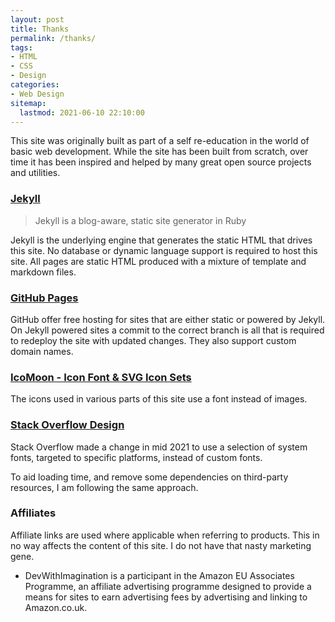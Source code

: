 ```yaml
---
layout: post
title: Thanks
permalink: /thanks/
tags: 
- HTML
- CSS
- Design
categories:
- Web Design
sitemap: 
  lastmod: 2021-06-10 22:10:00
---
```

This site was originally built as part of a self re-education in the world of basic web development. While the site has been built from scratch, over time it has been inspired and helped by many great open source projects and utilities. 

### [Jekyll][jekyll]

> Jekyll is a blog-aware, static site generator in Ruby

Jekyll is the underlying engine that generates the static HTML that drives this site. No database or dynamic language support is required to host this site. All pages are static HTML produced with a mixture of template and markdown files.

### [GitHub Pages][github pages]
GitHub offer free hosting for sites that are either static or powered by Jekyll. On Jekyll powered sites a commit to the correct branch is all that is required to redeploy the site with updated changes. They also support custom domain names. 

### [IcoMoon - Icon Font & SVG Icon Sets][icomoon]
The icons used in various parts of this site use a font instead of images. 

### [Stack Overflow Design][stacks_font]

Stack Overflow made a change in mid 2021 to use a selection of system fonts, targeted to specific platforms, instead of custom fonts. 

To aid loading time, and remove some dependencies on third-party resources, I am following the same approach. 

### Affiliates
Affiliate links are used where applicable when referring to products. This in no way affects the content of this site. I do not have that nasty marketing gene.

 - DevWithImagination is a participant in the Amazon EU Associates Programme, an affiliate advertising programme designed to provide a means for sites to earn advertising fees by advertising and linking to Amazon.co.uk.

[stacks_font]: https://github.com/StackExchange/Stacks/blob/d76e32dad24ba0f8ae7c087c6f099f52a3e98a52/lib/css/exports/_stacks-constants-type.less "Stacks/_stacks-constants-type.less at d76e32dad24ba0f8ae7c087c6f099f52a3e98a52 - StackExchange/Stacks"
[icomoon]: https://icomoon.io "Icon Font & SVG Icon Sets ❍ IcoMoon"
[jekyll]: http://jekyllrb.com/ "Jekyll • Simple, blog-aware, static sites"
[github pages]: http://pages.github.com/ "GitHub Pages"
[sitemap]: https://github.com/jekyll/jekyll-sitemap "jekyll/jekyll-sitemap "
[sitemap_ghpages]: https://help.github.com/articles/sitemaps-for-github-pages "Sitemaps for GitHub Pages · GitHub Help "
[site_sitemap]: /sitemap.xml "The sitemap for this site"




